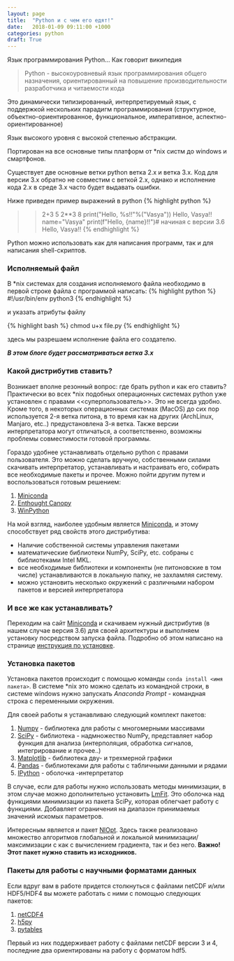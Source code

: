 ```yaml
---
layout: page
title:  "Python и с чем его едят!"
date:   2018-01-09 09:11:00 +1000
categories: python
draft: True
---
```


Язык программирования Python... Как говорит википедия
>Python - высокоуровневый язык программирования общего назначения, ориентированный на повышение производительности разработчика и читаемости кода 

Это динамически типизированный, интерпретируемый язык, с поддержкой нескольких парадигм программирования (структурное, объектно-ориентированное, функциональное, императивное, аспектно-ориентированное)

Язык высокого уровня с высокой степенью абстракции.

Портирован на все основные типы платформ от *nix систм до windows и смартфонов.

Существует две основные ветки python ветка 2.x и ветка 3.x. Код для версии 3.x  обратно не совместим с веткой 2.x, однако и исполнение кода 2.x в среде 3.x часто будет выдавать ошибки. 

Ниже приведен пример выражений в python 
{% highlight python %}
>> 2+3
5
>> 2**3
8
>> print("Hello, %s!!"%("Vasya"))
Hello, Vasya!!
>> name="Vasya" 
>> print(f"Hello, {name}!!")# начиная с версии 3.6
Hello, Vasya!!
{% endhighlight %}

Python можно использовать как для написания программ, так и для написания shell-скриптов.

### Исполняемый файл
В *nix системах для создания исполняемого файла необходимо в первой строке файла с программой написать:
{% highlight python %}
#!/usr/bin/env python3
{% endhighlight %}

и указать атрибуты файлу

{% highlight bash %}
chmod u+x file.py
{% endhighlight %}

здесь мы разрешаем исполнение файла его создателю.

___В этом блоге будет рассматриваться ветка 3.x___

### Какой дистрибутив ставить?
Возникает вполне резонный вопрос: где брать python и как его ставить? Практически во всех *nix подобных операционных системах python уже установлен с правами <<суперпользователь>>. Это не всегда удобно. Кроме того, в некоторых операционных системах (MacOS) до сих пор используется 2-я ветка питона, в то время как на других (ArchLinux, Manjaro, etc..) предустановлена 3-я ветка. Также версии интерпретатора могут отличаться, а соответственно, возможны проблемы совместимости готовой программы.

Гораздо удобнее устанавливать отдельно python с правами пользователя. Это можно сделать вручную, собственными силами скачивать интерпретатор, устанавливать и настраивать его, собирать все необходимые пакеты и прочее. Можно пойти другим путем и воспользоваться готовым решением:

1.  [Miniconda](https://conda.io/miniconda.html)
2. [Enthought Canopy](https://www.enthought.com/product/canopy/)
3. [WinPython](https://winpython.github.io)

На мой взгляд, наиболее удобным является [Miniconda](https://conda.io/miniconda.html), и этому способствует ряд свойств этого дистрибутива:

+ Наличие собственной системы управления пакетами
+ математические библиотеки NumPy, SciPy, etc. собраны с библиотеками Intel MKL.
+ все необходимые библиотеки и компоненты (не питоновские в том числе) устанавливаются в локальную папку, не захламляя систему. 
+ можно установить несколько окружений с различными набором пакетов и версией интерпретатора

### И все же как устанавливать?

Переходим на сайт  [Miniconda](https://conda.io/miniconda.html) и скачиваем нужный дистрибутив (в нашем случае версия 3.6) для своей архитектуры и выполняем установку посредством запуска файла. Подробно об этом написано на странице [инструкция по установке](https://conda.io/docs/user-guide/install/index.html). 

### Установка пакетов
Установка пакетов происходит с помощью команды `conda install <имя пакета>`.
В системе *nix это можно сделать из командной строки, в системе windows нужно запускать _Anaconda Prompt_ - командная строка с переменными окружения.

Для своей работы я устанавливаю следующий комплект пакетов:

1. [Numpy](http://www.numpy.org) - библиотека для работы с многомерными массивами
2. [SciPy](https://www.scipy.org) - библиотека - надмножество NumPy, представляет набор функция для анализа (интерполяция, обработка сигналов, интегрирование и прочее..)
3. [Matplotlib](http://matplotlib.org/) - библиотека дву- и трехмерной графики
4. [Pandas](http://pandas.pydata.org/) - библиотеками для работы с табличными данными и рядами
5. [IPython](http://ipython.org/) - оболочка -интерпретатор

В случае, если для работы нужно использовать методы минимизации, в  этом случае можно дополнительно установить [LmFit](https://lmfit.github.io/lmfit-py/). Это оболочка над функциями минимизации из пакета SciPy, которая облегчает работу с функциями. Добавляет ограничения на диапазон принимаемых значений искомых параметров.

Интересным является и пакет [NlOpt](https://nlopt.readthedocs.io/en/latest/). Здесь также реализовано множество алгоритмов глобальной и локальной минимизации/максимизации с как с вычислением градиента, так и без него. **Важно! Этот пакет нужно ставить из исходников.**

### Пакеты для работы с научными форматами данных
Если вдруг вам в работе придется столкнуться с файлами netCDF и/или HDF5/HDF4 вы можете работать с ними с помощью следующих пакетов:

1. [netCDF4](http://unidata.github.io/netcdf4-python/)
2. [h5py](http://www.h5py.org)
3. [pytables](http://www.pytables.org)

Первый из них поддерживает работу с файлами netCDF версии 3 и 4, последние два ориентированы на работу с форматом hdf5. 

